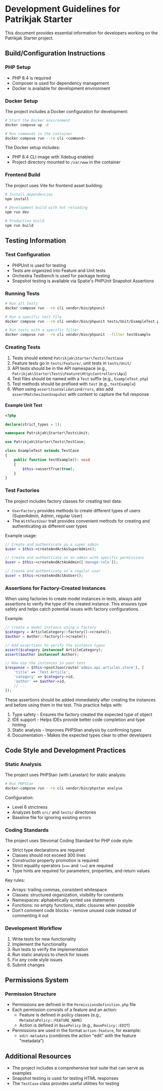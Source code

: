 # Development Guidelines for Patrikjak Starter

This document provides essential information for developers working on the Patrikjak Starter project.

## Build/Configuration Instructions

### PHP Setup

- PHP 8.4 is required
- Composer is used for dependency management
- Docker is available for development environment

### Docker Setup

The project includes a Docker configuration for development:

```bash
# Start the Docker environment
docker compose up -d

# Run commands in the container
docker compose run --rm cli <command>
```

The Docker setup includes:
- PHP 8.4 CLI image with Xdebug enabled
- Project directory mounted to `/var/www` in the container

### Frontend Build

The project uses Vite for frontend asset building:

```bash
# Install dependencies
npm install

# Development build with hot reloading
npm run dev

# Production build
npm run build
```

## Testing Information

### Test Configuration

- PHPUnit is used for testing
- Tests are organized into Feature and Unit tests
- Orchestra Testbench is used for package testing
- Snapshot testing is available via Spatie's PHPUnit Snapshot Assertions

### Running Tests

```bash
# Run all tests
docker compose run --rm cli vendor/bin/phpunit

# Run a specific test file
docker compose run --rm cli vendor/bin/phpunit tests/Unit/ExampleTest.php

# Run tests with a specific filter
docker compose run --rm cli vendor/bin/phpunit --filter testExample
```

### Creating Tests

1. Tests should extend `Patrikjak\Starter\Tests\TestCase`
2. Feature tests go in `tests/Feature/`, unit tests in `tests/Unit/`
3. API tests should be in the API namespace (e.g., `Patrikjak\Starter\Tests\Feature\Http\Controllers\Api`)
4. Test files should be named with a `Test` suffix (e.g., `ExampleTest.php`)
5. Test methods should be prefixed with `test` (e.g., `testExample`)
6. When using `assertJsonValidationErrors`, also add `assertMatchesJsonSnapshot` with content to capture the full response

#### Example Unit Test

```php
<?php

declare(strict_types = 1);

namespace Patrikjak\Starter\Tests\Unit;

use Patrikjak\Starter\Tests\TestCase;

class ExampleTest extends TestCase
{
    public function testExample(): void
    {
        $this->assertTrue(true);
    }
}
```

### Test Factories

The project includes factory classes for creating test data:

- `UserFactory` provides methods to create different types of users (SuperAdmin, Admin, regular User)
- The `WithTestUser` trait provides convenient methods for creating and authenticating as different user types

Example usage:

```php
// Create and authenticate as a super admin
$user = $this->createAndActAsSuperAdmin();

// Create and authenticate as an admin with specific permissions
$user = $this->createAndActAsAdmin(['manage-role']);

// Create and authenticate as a regular user
$user = $this->createAndActAsUser();
```

### Assertions for Factory-Created Instances

When using factories to create model instances in tests, always add assertions to verify the type of the created instance. This ensures type safety and helps catch potential issues with factory configurations.

Example:

```php
// Create a model instance using a factory
$category = ArticleCategory::factory()->create();
$author = Author::factory()->create();

// Add assertions to verify the instance types
assert($category instanceof ArticleCategory);
assert($author instanceof Author);

// Now use the instances in your test
$response = $this->postJson(route('admin.api.articles.store'), [
    'title' => 'Test Article',
    'category' => $category->id,
    'author' => $author->id,
    // ...
]);
```

These assertions should be added immediately after creating the instances and before using them in the test. This practice helps with:

1. Type safety - Ensures the factory created the expected type of object
2. IDE support - Helps IDEs provide better code completion and type hinting
3. Static analysis - Improves PHPStan analysis by confirming types
4. Documentation - Makes the expected types clear to other developers

## Code Style and Development Practices

### Static Analysis

The project uses PHPStan (with Larastan) for static analysis:

```bash
# Run PHPStan
docker-compose run --rm cli vendor/bin/phpstan analyse
```

Configuration:
- Level 6 strictness
- Analyzes both `src/` and `tests/` directories
- Baseline file for ignoring existing errors

### Coding Standards

The project uses Slevomat Coding Standard for PHP code style:

- Strict type declarations are required
- Classes should not exceed 300 lines
- Constructor property promotion is required
- Strict equality operators (`===` and `!==`) are required
- Type hints are required for parameters, properties, and return values

Key rules:
- Arrays: trailing commas, consistent whitespace
- Classes: structured organization, visibility for constants
- Namespaces: alphabetically sorted use statements
- Functions: no empty functions, static closures when possible
- Don't comment code blocks - remove unused code instead of commenting it out

### Development Workflow

1. Write tests for new functionality
2. Implement the functionality
3. Run tests to verify the implementation
4. Run static analysis to check for issues
5. Fix any code style issues
6. Submit changes

## Permissions System

### Permission Structure

- Permissions are defined in the `PermissionsDefinition.php` file
- Each permission consists of a feature and an action:
  - Feature is defined in policy classes (e.g., `MetadataPolicy::FEATURE_NAME`)
  - Action is defined in `BasePolicy` (e.g., `BasePolicy::EDIT`)
- Permissions are used in the format `action-feature`, for example:
  - `edit-metadata` (combines the action "edit" with the feature "metadata")

## Additional Resources

- The project includes a comprehensive test suite that can serve as examples
- Snapshot testing is used for testing HTML responses
- The `TestCase` class provides useful utilities for testing
